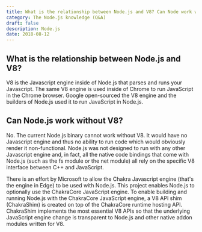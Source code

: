 ```yaml
---
title: What is the relationship between Node.js and V8? Can Node work without V8?
category: The Node.js knowledge (Q&A)
draft: false
description: Node.js
date: 2018-08-12
---
```


## What is the relationship between Node.js and V8?

V8 is the Javascript engine inside of Node.js that parses and runs your Javascript. The same V8 engine is used inside of Chrome to run JavaScript in the Chrome browser. Google open-sourced the V8 engine and the builders of Node.js used it to run JavaScript in Node.js.

## Can Node.js work without V8?

No. The current Node.js binary cannot work without V8. It would have no Javascript engine and thus no ability to run code which would obviously render it non-functional. Node.js was not designed to run with any other Javascript engine and, in fact, all the native code bindings that come with Node.js (such as the fs module or the net module) all rely on the specific V8 interface between C++ and JavaScript.

There is an effort by Microsoft to allow the Chakra Javascript engine (that's the engine in Edge) to be used with Node.js. This project enables Node.js to optionally use the ChakraCore JavaScript engine. To enable building and running Node.js with the ChakraCore JavaScript engine, a V8 API shim (ChakraShim) is created on top of the ChakraCore runtime hosting API. ChakraShim implements the most essential V8 APIs so that the underlying JavaScript engine change is transparent to Node.js and other native addon modules written for V8.
